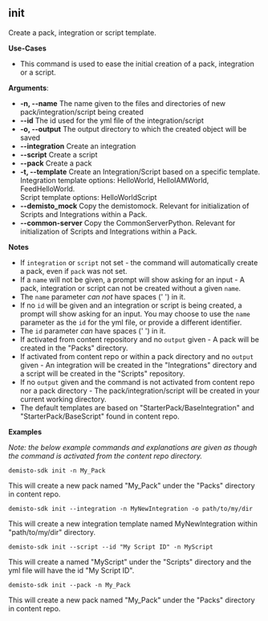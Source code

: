 ## init
Create a pack, integration or script template.

**Use-Cases**
* This command is used to ease the initial creation of a pack, integration or a script.

**Arguments**:
* **-n, --name** 
The name given to the files and directories of new pack/integration/script being created
* **--id** 
The id used for the yml file of the integration/script
* **-o, --output** 
The output directory to which the created object will be saved
* **--integration** 
Create an integration
* **--script** 
Create a script
* **--pack** 
Create a pack
* **-t, --template** 
Create an Integration/Script based on a specific template.</br>
Integration template options: HelloWorld, HelloIAMWorld, FeedHelloWorld.</br>
Script template options: HelloWorldScript
* **--demisto_mock**
Copy the demistomock. Relevant for initialization of Scripts and Integrations within a Pack.
* **--common-server**
Copy the CommonServerPython. Relevant for initialization of Scripts and Integrations within a Pack.

**Notes**
* If `integration` or `script` not set - the command will automatically create a pack, even if `pack` was not set.
* If a `name` will not be given, a prompt will show asking for an input -
A pack, integration or script can not be created without a given `name`.
* The `name` parameter *can not* have spaces (' ') in it.
* If no `id` will be given and an integration or script is being created, a prompt will show asking for an input.
You may choose to use the `name` parameter as the `id` for the yml file, or provide a different identifier.
* The `id` parameter *can* have spaces (' ') in it.
* If activated from content repository and no `output` given - A pack will be created in the "Packs" directory.
* If activated from content repo or within a pack directory and no `output` given -
An integration will be created in the "Integrations" directory and a script will be created in the "Scripts" repository.
* If no `output` given and the command is not activated from content repo nor a pack directory -
The pack/integration/script will be created in your current working directory.
* The default templates are based on "StarterPack/BaseIntegration" and "StarterPack/BaseScript" found in content repo.

**Examples**

*Note: the below example commands and explanations are given as though the command is activated from the content repo directory.*


`demisto-sdk init -n My_Pack`

This will create a new pack named "My_Pack" under the "Packs" directory in content repo.


`demisto-sdk init --integration -n MyNewIntegration -o path/to/my/dir`

This will create a new integration template named MyNewIntegration within "path/to/my/dir" directory.


`demisto-sdk init --script --id "My Script ID" -n MyScript`

This will create a named "MyScript" under the "Scripts" directory and the yml file will have the id "My Script ID".


`demisto-sdk init --pack -n My_Pack`

This will create a new pack named "My_Pack" under the "Packs" directory in content repo.
